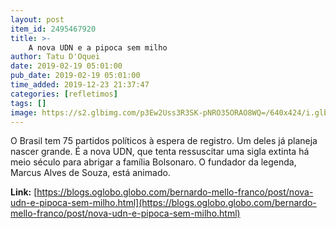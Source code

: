 ```yaml
---
layout: post
item_id: 2495467920
title: >-
    A nova UDN e a pipoca sem milho
author: Tatu D'Oquei
date: 2019-02-19 05:01:00
pub_date: 2019-02-19 05:01:00
time_added: 2019-12-23 21:37:47
categories: [refletimos]
tags: []
image: https://s2.glbimg.com/p3Ew2Uss3R3SK-pNRO35ORAO8WQ=/640x424/i.glbimg.com/og/ig/infoglobo1/f/original/2019/01/10/80273875_bsb_-_brasilia_-_brasil_-_12-12-2018_-_pa_-_entrevista_coletiva_no_ccbb_onde_esta_monta.jpg
---
```


O Brasil tem 75 partidos políticos à espera de registro. Um deles já planeja nascer grande. É a nova UDN, que tenta ressuscitar uma sigla extinta há meio século para abrigar a família Bolsonaro. O fundador da legenda, Marcus Alves de Souza, está animado.

**Link:** [https://blogs.oglobo.globo.com/bernardo-mello-franco/post/nova-udn-e-pipoca-sem-milho.html](https://blogs.oglobo.globo.com/bernardo-mello-franco/post/nova-udn-e-pipoca-sem-milho.html)

